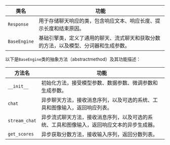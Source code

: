 | 类名 | 功能 |
| --- | --- |
| `Response` | 用于存储聊天响应的类，包含响应文本、响应长度、提示长度和结束原因。 |
| `BaseEngine` | 基础引擎类，定义了通用的聊天、流式聊天和获取分数的方法，以及模型、分词器和生成参数。 |

以下是`BaseEngine`类的抽象方法（abstractmethod）及其功能描述：

| 方法名 | 功能 |
| --- | --- |
| `__init__` | 初始化方法，接受模型参数、数据参数、微调参数和生成参数。 |
| `chat` | 异步聊天方法，接收消息序列，以及可选的系统、工具和图像输入，返回响应列表。 |
| `stream_chat` | 异步流式聊天方法，接收消息序列，以及可选的系统、工具和图像输入，返回响应文本的异步生成器。 |
| `get_scores` | 异步获取分数方法，接收输入序列，返回分数列表。 |

